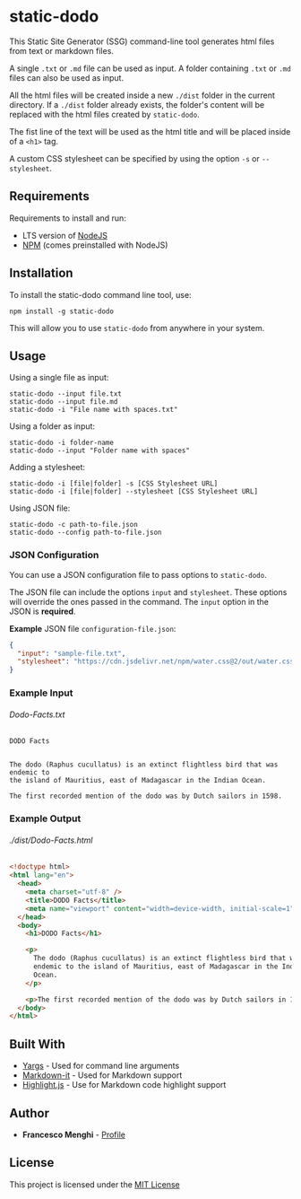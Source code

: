 # static-dodo

This Static Site Generator (SSG) command-line tool generates html files from text or markdown files.

A single `.txt` or `.md` file can be used as input.
A folder containing `.txt` or `.md` files can also be used as input.

All the html files will be created inside a new `./dist` folder in the current directory. If a `./dist` folder already exists, the folder's content will be replaced with the html files created by `static-dodo`.

The fist line of the text will be used as the html title and will be placed inside of a `<h1>` tag.

A custom CSS stylesheet can be specified by using the option `-s` or `--stylesheet`.

## Requirements

Requirements to install and run:

- LTS version of [NodeJS](https://nodejs.org/en/)
- [NPM](https://nodejs.org/en/knowledge/getting-started/npm/what-is-npm/) (comes preinstalled with NodeJS)

## Installation

To install the static-dodo command line tool, use:

```console
npm install -g static-dodo
```

This will allow you to use `static-dodo` from anywhere in your system.

## Usage

Using a single file as input:

```console
static-dodo --input file.txt
static-dodo --input file.md
static-dodo -i "File name with spaces.txt"
```

Using a folder as input:

```console
static-dodo -i folder-name
static-dodo --input "Folder name with spaces"
```

Adding a stylesheet:

```console
static-dodo -i [file|folder] -s [CSS Stylesheet URL]
static-dodo -i [file|folder] --stylesheet [CSS Stylesheet URL]
```

Using JSON file:

```console
static-dodo -c path-to-file.json
static-dodo --config path-to-file.json
```

### JSON Configuration

You can use a JSON configuration file to pass options to `static-dodo`.

The JSON file can include the options `input` and `stylesheet`.
These options will override the ones passed in the command.
The `input` option in the JSON is **required**.

**Example** JSON file `configuration-file.json`:

```json
{
  "input": "sample-file.txt",
  "stylesheet": "https://cdn.jsdelivr.net/npm/water.css@2/out/water.css"
}
```

### Example Input

###### Dodo-Facts.txt

```
DODO Facts


The dodo (Raphus cucullatus) is an extinct flightless bird that was endemic to
the island of Mauritius, east of Madagascar in the Indian Ocean.

The first recorded mention of the dodo was by Dutch sailors in 1598.
```

### Example Output

###### ./dist/Dodo-Facts.html

```html
<!doctype html>
<html lang="en">
  <head>
    <meta charset="utf-8" />
    <title>DODO Facts</title>
    <meta name="viewport" content="width=device-width, initial-scale=1" />
  </head>
  <body>
    <h1>DODO Facts</h1>

    <p>
      The dodo (Raphus cucullatus) is an extinct flightless bird that was
      endemic to the island of Mauritius, east of Madagascar in the Indian
      Ocean.
    </p>

    <p>The first recorded mention of the dodo was by Dutch sailors in 1598.</p>
  </body>
</html>
```

## Built With

- [Yargs](https://github.com/yargs/yargs) - Used for command line arguments
- [Markdown-it](https://github.com/markdown-it/markdown-it) - Used for Markdown support
- [Highlight.js](https://github.com/highlightjs/highlight.js) - Use for Markdown code highlight support

## Author

- **Francesco Menghi** - [Profile](https://github.com/menghif)

## License

This project is licensed under the [MIT License](LICENSE)
